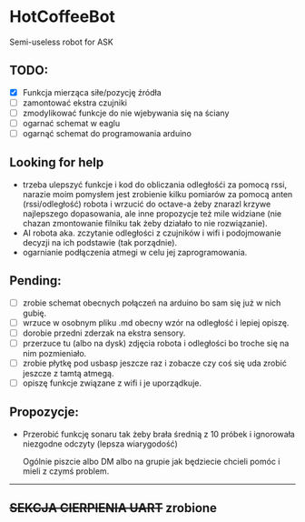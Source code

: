 # HotCoffeeBot
Semi-useless robot for ASK

## TODO:
- [X] Funkcja mierząca siłe/pozycję źródła
- [ ] zamontować ekstra czujniki 
- [ ] zmodylikować funkcje do nie wjebywania się na ściany
- [ ] ogarnać schemat w eaglu
- [ ] ogarnąć schemat do programowania arduino

## Looking for help 
- trzeba ulepszyć funkcje i kod do obliczania odległośći za pomocą rssi, narazie moim pomysłem jest zrobienie kilku pomiarów za pomocą anten (rssi/odległość) robota i wrzucić do octave-a żeby znarazl krzywe najlepszego dopasowania, ale inne propozycje też mile widziane (nie chazan zmontowanie filniku tak żeby działało to nie rozwiązanie).
- AI robota aka. zczytanie odległości z czujników i wifi i podojmowanie decyzji na ich podstawie (tak porządnie).
- ogarnianie podłączenia atmegi w celu jej zaprogramowania.

## Pending:
- [ ] zrobie schemat obecnych połączeń na arduino bo sam się już w nich gubię.
- [ ] wrzuce w osobnym pliku .md obecny wzór na odległość i lepiej opiszę.
- [ ] dorobie przedni zderzak na ekstra sensory.
- [ ] przerzuce tu (albo na dysk) zdjęcia robota i odległości bo troche się na nim pozmieniało.
- [ ] zrobie płytkę pod usbasp jeszcze raz i zobacze czy coś się uda zrobić jeszcze z tamtą atmegą.
- [ ] opiszę funkcje związane z wifi i je uporządkuje.

## Propozycje: 
- Przerobić funkcję sonaru tak żeby brała średnią z 10 próbek i ignorowała niezgodne odczyty (lepsza wiarygodość)

    Ogólnie piszcie albo DM albo na grupie jak będziecie chcieli pomóc i mieli z czymś problem.
---
## ~~SEKCJA CIERPIENIA UART~~ zrobione 

